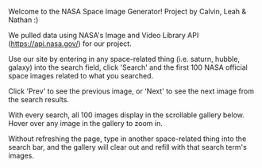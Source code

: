 Welcome to the NASA Space Image Generator! Project by Calvin, Leah & Nathan :)

We pulled data using NASA's Image and Video Library API (https://api.nasa.gov/) for our project.

Use our site by entering in any space-related thing (i.e. saturn, hubble, galaxy) into the search field, click 'Search' and the first 100 NASA official space images related to what you searched.

Click 'Prev' to see the previous image, or 'Next' to see the next image from the search results.

With every search, all 100 images display in the scrollable gallery below. Hover over any image in the gallery to zoom in.

Without refreshing the page, type in another space-related thing into the search bar, and the gallery will clear out and refill with that search term's images.